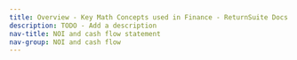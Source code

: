 ```yaml
---
title: Overview - Key Math Concepts used in Finance - ReturnSuite Docs
description: TODO - Add a description
nav-title: NOI and cash flow statement
nav-group: NOI and cash flow
---
```


